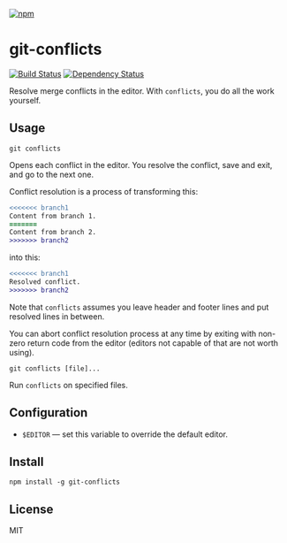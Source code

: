 [![npm](https://nodei.co/npm/git-conflicts.png)](https://nodei.co/npm/git-conflicts/)

# git-conflicts

[![Build Status][travis-badge]][travis]
[![Dependency Status][david-badge]][david]

Resolve merge conflicts in the editor. With `conflicts`, you do all the work yourself.

[travis]: https://travis-ci.org/eush77/git-conflicts
[travis-badge]: https://travis-ci.org/eush77/git-conflicts.svg?branch=master
[david]: https://david-dm.org/eush77/git-conflicts
[david-badge]: https://david-dm.org/eush77/git-conflicts.png

## Usage

```
git conflicts
```

Opens each conflict in the editor. You resolve the conflict, save and exit, and go to the next one.

Conflict resolution is a process of transforming this:

```diff
<<<<<<< branch1
Content from branch 1.
=======
Content from branch 2.
>>>>>>> branch2
```

into this:

```diff
<<<<<<< branch1
Resolved conflict.
>>>>>>> branch2
```

Note that `conflicts` assumes you leave header and footer lines and put resolved lines in between.

You can abort conflict resolution process at any time by exiting with non-zero return code from the editor (editors not capable of that are not worth using).

```
git conflicts [file]...
```

Run `conflicts` on specified files.

## Configuration

- `$EDITOR` — set this variable to override the default editor.

## Install

```
npm install -g git-conflicts
```

## License

MIT
